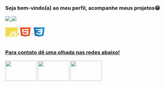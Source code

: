 ### Seja bem-vindo(a) ao meu perfil, acompanhe meus projetos😁

<div>
   <a href="https://github.com/samalves2003">
   <img height="180em" src="https://github-readme-stats.vercel.app/api?username=Samalves2003&show_icons=true&theme=tokyonight&include_all_commits=true&count_private=true"/>
   <img height="180em" src="https://github-readme-stats.vercel.app/api/top-langs/?username=Samalves2003&layout=compact&langs_count=6&theme=tokyonight"/>
</div>
    
<div style="display: inline_block"><br>
  <img align="center" alt="Js" height="30" width="40" src="https://raw.githubusercontent.com/devicons/devicon/master/icons/javascript/javascript-plain.svg ">
  <img align="center" alt="HTML" height="30" width="40" src="https://raw.githubusercontent.com/devicons/devicon/master/icons/html5/html5-original.svg ">
  <img align="center" alt="CSS" height="30" width="40" src="https://raw.githubusercontent.com/devicons/devicon/master/icons/css3/css3-original.svg ">
</div>
 
<br>


### Para contato dê uma olhada nas redes abaixo!
 
<div>
  <a href="https://www.linkedin.com/in/Samuel-alves2003" target="_blank"><img src="https://img.freepik.com/vetores-premium/logotipo-quadrado-do-linkedin-isolado-no-fundo-branco_469489-892.jpg" width="100" height="64" target target="_blank"></a>
 <a href = "samalves2003@outlook.com.com"><img src="https://logosmarcas.net/imageup/Outlook/Outlook_(4).png" width="100" height="64" target="_blank"></a>
<a href = "https://wa.me/5571987364634?text=Oi+Samuel%21+Vi+seu+contato+no+GitHub+e+me+interessei+por+meio+de+seus+projetos."><img src="https://encrypted-tbn0.gstatic.com/images?q=tbn:ANd9GcSslkHhS5UuqIZ0Ss24GHqFGFFqLCJwqI7HDw&usqp=CAU" width="100" height="64" target="_blank"></a>
</div>

